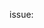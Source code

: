 <!-- Add a description of the changes that this PR introduces. Must be less than 50 characters, all lower case and no special characters -->

issue: <!-- fixes/closes/resolves #<issue number> -->
